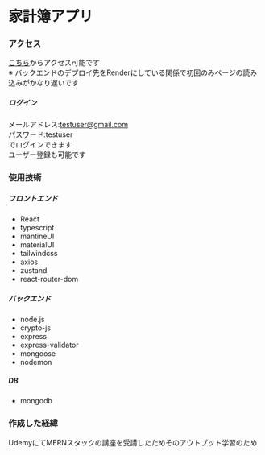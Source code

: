 # 家計簿アプリ
### アクセス
[こちら](https://kakeibo-app.onrender.com/)からアクセス可能です  
※ バックエンドのデプロイ先をRenderにしている関係で初回のみページの読み込みがかなり遅いです
  ##### ログイン  
  メールアドレス:testuser@gmail.com  
  パスワード:testuser  
  でログインできます  
  ユーザー登録も可能です  
### 使用技術
  ##### フロントエンド
  - React
  - typescript
  - mantineUI
  - materialUI
  - tailwindcss
  - axios
  - zustand
  - react-router-dom
  ##### バックエンド
  - node.js
  - crypto-js
  - express
  - express-validator
  - mongoose
  - nodemon
  ##### DB
  - mongodb
 ### 作成した経緯
 UdemyにてMERNスタックの講座を受講したためそのアウトプット学習のため
